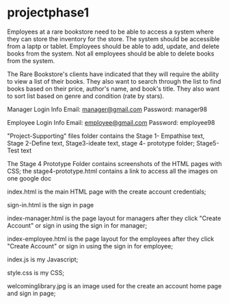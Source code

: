 #      projectphase1
Employees at a rare bookstore need to be able to access a system where they can store the inventory for the store.
The system should be accessible from a laptp or tablet.
Employees should be able to add, update, and delete books from the system.
Not all employees should be able to delete books from the system.

The Rare Bookstore's clients have indicated that they will require the ability to view a list of their books.
They also want to search through the list to find books based on their price, author's name, and book's title.
They also want to sort list based on genre and condition (rate by stars).

Manager Login Info
Email: manager@gmail.com
Password: manager98

Employee Login Info
Email: employee@gmail.com
Password: employee98

"Project-Supporting" files folder contains the Stage 1- Empathise text, Stage 2-Define text, Stage3-ideate text, stage 4- prototype folder; Stage5-Test text

The Stage 4 Prototype Folder contains screenshots of the HTML pages with CSS; the stage4-prototype.html contains a link to access all the images on one google doc

index.html is the main HTML page with the create account credentials;

sign-in.html is the sign in page 

index-manager.html is the page layout for managers after they click "Create Account" or sign in using the sign in for manager;

index-employee.html is the page layout for the employees after they click "Create Account" or sign in using the sign in for employee;

index.js is my Javascript;

style.css is my CSS;

welcominglibrary.jpg is an image used for the create an account home page and sign in page;
